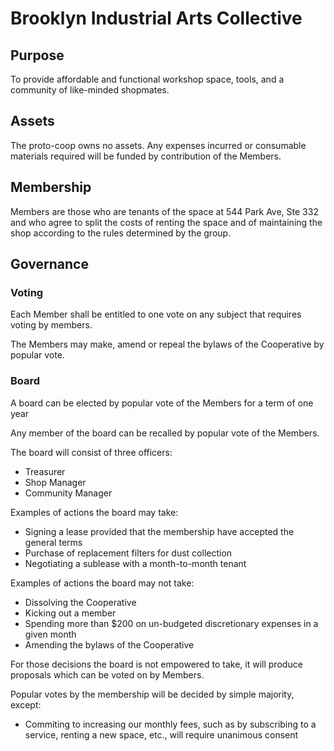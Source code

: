 # Brooklyn Industrial Arts Collective

## Purpose

To provide affordable and functional workshop space, tools, and a community of like-minded shopmates.

## Assets

The proto-coop owns no assets. Any expenses incurred or consumable materials required will be funded by contribution of the Members.

## Membership

Members are those who are tenants of the space at 544 Park Ave, Ste 332 and who agree to split the costs of renting the space and of maintaining the shop according to the rules determined by the group.

## Governance

### Voting

Each Member shall be entitled to one vote on any subject that requires voting
by members.

The Members may make, amend or repeal the bylaws of the Cooperative by popular vote.

### Board

A board can be elected by popular vote of the Members for a term of one year

Any member of the board can be recalled by popular vote of the Members.

The board will consist of three officers:

- Treasurer
- Shop Manager
- Community Manager

Examples of actions the board may take:

- Signing a lease provided that the membership have accepted the general terms
- Purchase of replacement filters for dust collection
- Negotiating a sublease with a month-to-month tenant

Examples of actions the board may not take:

- Dissolving the Cooperative
- Kicking out a member
- Spending more than $200 on un-budgeted discretionary expenses in a given month
- Amending the bylaws of the Cooperative

For those decisions the board is not empowered to take, it will produce proposals which can be voted on by Members.

Popular votes by the membership will be decided by simple majority, except:

- Commiting to increasing our monthly fees, such as by subscribing to a service, renting a new space, etc., will require unanimous consent
